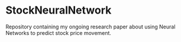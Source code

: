 # StockNeuralNetwork
Repository containing my ongoing research paper about using Neural Networks to predict stock price movement.
